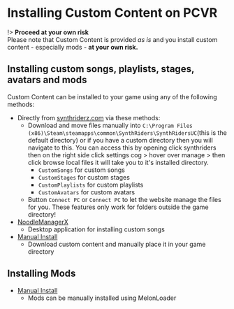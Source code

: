 # Installing Custom Content on PCVR

!> **Proceed at your own risk**  
Please note that Custom Content is provided _as is_ and you install custom content - especially mods - **at your own risk.**

## Installing custom songs, playlists, stages, avatars and mods

Custom Content can be installed to your game using any of the following methods:

- Directly from [synthriderz.com](https://synthriderz.com/beatmaps/downloader) via these methods:
    - Download and move files manually into `C:\Program Files (x86)\Steam\steamapps\common\SynthRiders\SynthRidersUC`(this is the default directory) or if you have a custom directory then you will navigate to this. You can access this by opening click synthriders then on the right side click settings cog > hover over manage > then click browse local files it will take you to it's installed directory. 
        - `CustomSongs` for custom songs
        - `CustomStages` for custom stages
        - `CustomPlaylists` for custom playlists
        - `CustomAvatars` for custom avatars
    - Button `Connect PC` or `Connect PC` to let the website manage the files for you. These features only work for folders outside the game directory!
- [NoodleManagerX](https://github.com/tommaier123/NoodleManagerX/releases)
    - Desktop application for installing custom songs
- [Manual Install](/installing-custom-content/pcvr/manual/)
    - Download custom content and manually place it in your game directory

## Installing Mods

- [Manual Install](/installing-custom-content/pcvr/installing-mods/)
    - Mods can be manually installed using MelonLoader
